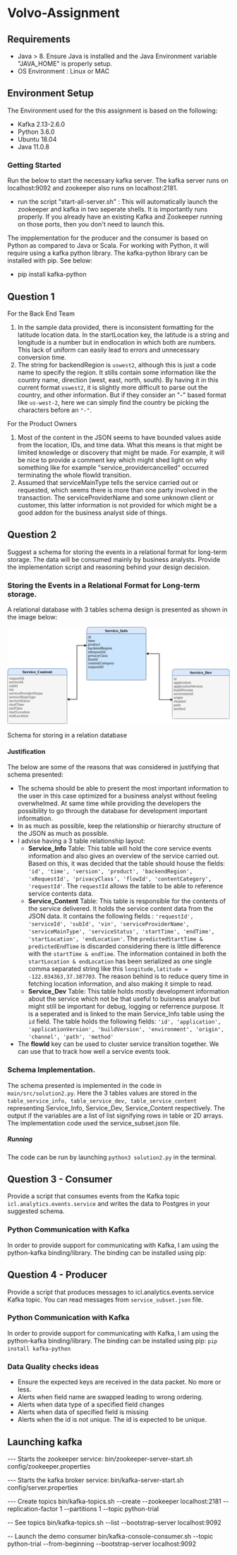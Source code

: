 # Volvo-Assignment

## Requirements 
 - Java > 8. Ensure Java is installed and the Java Environment variable "JAVA_HOME" is properly setup.
 - OS Environment : Linux or MAC
 
## Environment Setup
The Environment used for the this assignment is based on the following:
 - Kafka 2.13-2.6.0
 - Python 3.6.0
 - Ubuntu 18.04
 - Java 11.0.8
 
### Getting Started
Run the below to start the necessary kafka server. The kafka server runs on localhost:9092 and zookeeper also runs on localhost:2181.
 - run the script "start-all-server.sh" : This will automatically launch the zookeeper and kafka in two seperate shells. It is importantly runs properly. If you already have an existing Kafka and Zookeeper running on those ports, then you don't need to launch this.
 
The impplementation for the producer and the consumer is based on Python as compared to Java or Scala. For working with Python, it will require using a kafka python library. The kafka-python library can be installed with pip. See below:
 - pip install kafka-python
 
 

## Question 1
For the Back End Team
 1. In the sample data provided, there is inconsistent formatting for the latitude location data. In the startLocation key, the latitude is a string and longitude is a number but in endlocation in which both are numbers. This lack of uniform can easily lead to errors and unnecessary conversion time.
 2. The string for backendRegion is `uswest2`, although this is just a code name to specify the region. It stills contain some information like the country name, direction (west, east, north, south). By having it in this current format `uswest2`, it is slightly more difficult to parse out the country, and other information. But if they consider an "-" based format like `us-west-2`, here we can simply find the country be picking the characters before an `"-"`.

For the Product Owners
 1. Most of the content in the JSON seems to have bounded values aside from the location, IDs, and time data. What this means is that might be limited knowledge or discovery that might be made. For example, it will be nice to provide a comment key which might shed light on why something like for example "service_providercancelled" occurred terminating the whole flowId transition.
 2. Assumed that serviceMainType tells the service carried out or requested, which seems there is more than one party involved in the transaction. The serviceProviderName and some unknown client or customer, this latter information is not provided for which might be a good addon for the business analyst side of things.

## Question 2
Suggest a schema for storing the events in a relational format for long-term storage. The data will be consumed mainly by business analysts. 
Provide the implementation script and reasoning behind your design decision.

### Storing the Events in a Relational Format for Long-term storage.
A relational database with 3 tables schema design is presented as shown in the image below:

![Schema_Design_Overview](main/assets/schema_design.jpg)

Schema for storing in a relation database
#### Justification
The below are some of the reasons that was considered in justifying that schema presented:
 - The schema should be able to present the most important information to the user in this case optimized for a business analyst without feeling overwhelmed. At same time while providing the developers the possibility to go through the database for development important information.
 - In as much as possible, keep the relationship or hierarchy structure of the JSON as much as possible.
 - I advise having a 3 table relationship layout:
    - **Service_Info** Table: This table will hold the core service events information and also gives an overview of the service carried out. Based on this, it was decided that the table should house the 
    fields: ```'id', 'time', 'version', 'product', 'backendRegion', 'xRequestId', 'privacyClass', 'flowId', 'contentCategory', 'requestId'```. The `requestId` allows the table to be able to reference service contents data.
    - **Service_Content** Table: This table is responsible for the contents of the service delivered. It holds the service content data from the JSON data. It contains the following fields : ```'requestId', 'serviceId', 'subId', 'vin', 'serviceProviderName', 'serviceMainType', 'serviceStatus',
                   'startTime', 'endTime', 'startLocation', 'endLocation'```. The `predictedStartTime & predictedEndTime` is discarded considering there is little difference with the `startTime & endTime`. The information contained in both the `startLocation & endLocation` has been serialized as one single comma separated string like this `longitude,latitude = -122.034363,37.387703`. The reason behind is to reduce query time in fetching location information, and also making it simple to read.
    - **Service_Dev** Table: This table holds mostly development information about the service which not be that useful to buisness analyst but might still be important for debug, logging or referrence purpose. It is a seperated and is linked to the main Service_Info table using the `id` field. The table holds the following fields: ```'id', 'application', 'applicationVersion', 'buildVersion', 'environment', 'origin', 'channel', 'path', 'method'```                           
 - The **flowId** key can be used to cluster service transition together. We can use that to track how well a service events took.
 
### Schema Implementation.
The schema presented is implemented in the code in `main/src/solution2.py`. Here the 3 tables values are stored in the ```table_service_info, table_service_dev, table_service_content``` representing Service_Info, Service_Dev, Service_Content respectively. The output if the variables are a list of list signifying rows in table or 2D arrays.
The implementation code used the service_subset.json file. 
##### Running
The code can be run by launching `python3 solution2.py` in the terminal.

## Question 3 - Consumer
Provide a script that consumes events from the Kafka topic `icl.analytics.events.service` and writes the data to Postgres in your suggested schema.

### Python Communication with Kafka
In order to provide support for communicating with Kafka, I am using the python-kafka binding/library.
The binding can be installed using pip:

## Question 4 - Producer
Provide a script that produces messages to icl.analytics.events.service Kafka topic. You can read messages from `service_subset.json` file.

### Python Communication with Kafka
In order to provide support for communicating with Kafka, I am using the python-kafka binding/library.
The binding can be installed using pip:
`pip install kafka-python
`
### Data Quality checks ideas
 - Ensure the expected keys are received in the data packet. No more or less.
 - Alerts when field name are swapped leading to wrong ordering.
 - Alerts when data type of a specified field changes 
 - Alerts when data of specified field is missing
 - Alerts when the id is not unique. The id is expected to be unique.

## Launching kafka 
--- Starts the zookeeper service:
bin/zookeeper-server-start.sh config/zookeeper.properties

--- Starts the kafka broker service:
bin/kafka-server-start.sh config/server.properties

--- Create topics
bin/kafka-topics.sh --create --zookeeper localhost:2181 --replication-factor 1 --partitions 1 --topic python-trial

-- See topics 
bin/kafka-topics.sh --list --bootstrap-server localhost:9092

-- Launch the demo consumer
bin/kafka-console-consumer.sh --topic python-trial --from-beginning --bootstrap-server localhost:9092
